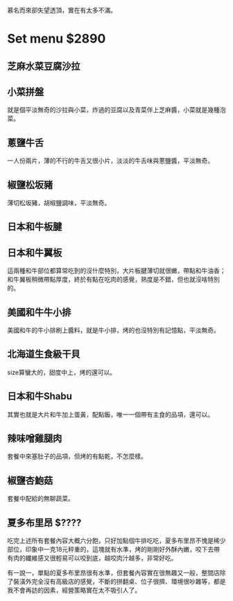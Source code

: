 慕名而來卻失望透頂，實在有太多不滿。
# Set menu $2890
## 芝麻水菜豆腐沙拉
## 小菜拼盤
就是個平淡無奇的沙拉與小菜，炸過的豆腐以及青菜伴上芝麻醬，小菜就是幾種泡菜。
## 蔥鹽牛舌
一人份兩片，薄的不行的牛舌又很小片，淡淡的牛舌味與蔥鹽醬，平淡無奇。
## 椒鹽松坂豬
薄切松坂豬，胡椒鹽調味，平淡無奇。
## 日本和牛板腱
## 日本和牛翼板
這兩種和牛部位都算常吃到的沒什麼特別，大片板腱薄切就很嫩，帶點和牛油香；和牛翼板稍微帶點厚度，終於有點在吃肉的感覺，熟度是不錯，但也就沒啥特別的。
## 美國和牛牛小排
美國和牛的牛小排刷上醬料，就是牛小排，烤的也沒特別有記憶點，平淡無奇。
## 北海道生食級干貝
size算蠻大的，甜度中上，烤的還可以。
## 日本和牛Shabu
其實也就是大片和牛加上蛋黃，配點飯，唯一一個帶有主食的品項，還可以。
## 辣味噌雞腿肉
套餐中來塞肚子的品項，但烤的有點乾，不怎麼樣。
## 椒鹽杏鮑菇
套餐中配給的無聊蔬菜。
## 夏多布里昂 $????
吃完上述所有套餐內容大概六分飽，只好加點個牛排吃吃，夏多布里昂不愧是稀少部位，印象中一克18元秤重的，這塊就有水準，烤的剛剛好外酥內嫩，咬下去帶有肉的纖維感又很輕易可以咬到底，越咬肉汁越多，非常好吃。

有一說一，單點的夏多布里昂很有水準，但套餐內容實在很無趣又一般，整間店除了裝潢外完全沒有高級店的感覺，不斷的拼翻桌、位子很擠、環境很吵雜等，都是我不會再訪的因素，經營策略實在太不吸引人了。
